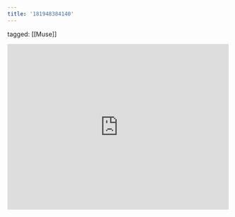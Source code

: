 ```yaml
---
title: '181948384140'
---
```

tagged: [[Muse]]
<iframe allow="accelerometer; autoplay; clipboard-write; encrypted-media; gyroscope; picture-in-picture" allowfullscreen="" frameborder="0" height="375" id="youtube_iframe" src="https://www.youtube.com/embed/O2IuJPh6h_A?feature=oembed&amp;enablejsapi=1&amp;origin=https://safe.txmblr.com&amp;wmode=opaque" width="500"></iframe>